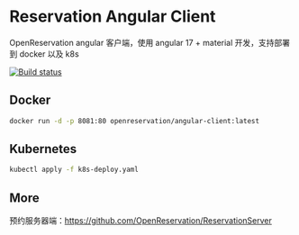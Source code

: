 # Reservation Angular Client

OpenReservation angular 客户端，使用 angular 17 + material 开发，支持部署到 docker 以及 k8s

[![Build status](https://weihanli.visualstudio.com/Pipelines/_apis/build/status/OpenReservation.AngularClient.CI)](https://weihanli.visualstudio.com/Pipelines/_build/latest?definitionId=21)

## Docker

``` bash
docker run -d -p 8081:80 openreservation/angular-client:latest
```

## Kubernetes

``` bash
kubectl apply -f k8s-deploy.yaml
```

## More

预约服务器端：<https://github.com/OpenReservation/ReservationServer>
